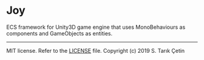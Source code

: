 # Joy
ECS framework for Unity3D game engine that uses MonoBehaviours as components and GameObjects as entities.

---

MIT license. Refer to the [LICENSE](/LICENSE) file.
Copyright (c) 2019 S. Tarık Çetin

